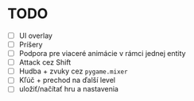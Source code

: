 # TODO

- [ ] UI overlay
- [ ] Príšery
- [ ] Podpora pre viaceré animácie v rámci jednej entity
- [ ] Attack cez Shift
- [ ] Hudba + zvuky cez `pygame.mixer`
- [ ] Kľúč + prechod na ďalší level
- [ ] uložiť/načítať hru a nastavenia

